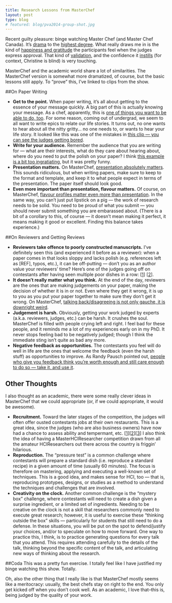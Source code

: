 ```yaml
---
title: Research Lessons from MasterChef
layout: post
type: blog
# featured: blog/pva2014-group-shot.jpg
---
```

Recent guilty pleasure: binge watching Master Chef (and Master Chef Canada). It’s [drama](https://www.youtube.com/watch?v=_A2dkOpJ-4o) to the [highest degree](https://www.youtube.com/watch?v=IU1mh3sK-c8#t=36m45s). What really draws me in is the kind of [happiness and gratitude](https://www.youtube.com/watch?v=bpuI_-KKMsQ#t=16m58s) the participants feel when the judges express approval. That kind of [validation](https://www.youtube.com/watch?v=wYI52BbGU1k#t=39m29s), and the confidence it [instills](https://www.youtube.com/watch?v=A7d-K-Uwt6k#t=35m04s) (for context, Christine is blind) is very touching.

MasterChef and the academic world share a lot of similarities. The MasterChef version is somewhat more dramatized, of course, but the basic lessons still apply. To “prove” this, I’ve linked to clips from the show.

##On Paper Writing
* **Get to the point.** When paper writing, it’s all about getting to the essence of your message quickly. A big part of this is actually knowing your message. As a chef, apparently, this is [one of things you want to be able to do, too](https://www.youtube.com/watch?v=l9thnfgwP0M#t=1h07m11s%20). For some reason, coming out of undergrad, we seem to all want to write epics to relate our life stories. It turns out, no one wants to hear about all the nitty gritty… no one needs to, or wants to hear your life story. It looked like this was one of the mistakes in [this clip — you can see the judges getting bored](https://www.youtube.com/watch?v=iVcTBMZgup8#t=16m41s).
* **Write for your audience.** Remember the audience that you are writing for — what are their interests, what do they care about hearing about, where do you need to put the polish on your paper? I think [this example is a bit too ingratiating](https://www.youtube.com/watch?v=Ds63tsJscK0), but it was pretty funny.
* **Presentation matters.** On MasterChef, [presentation absolutely matters](https://www.youtube.com/watch?v=u1KVvqTNDAE#t=15m55s). This sounds ridiculous, but when writing papers, make sure to keep to the format and template, and keep it to what people expect in terms of the presentation. The paper itself should look good.
* **Even more important than presentation, flavour matters.** Of course, on MasterChef, [flavour profiles matter even more than presentation](https://www.youtube.com/watch?v=jF5u8h_jB4M%20). In the same way, you can’t just put lipstick on a pig — the work of research needs to be solid. You need to be proud of what you submit — you should never submit something you are embarassed about. (There is a bit of a corollary to this, of course — it doesn’t mean making it perfect, it means making it good or excellent. Finding this balance takes experience.)

##On Reviewers and Getting Reviews
* **Reviewers take offence to poorly constructed manuscripts.** I’ve definitely seen this (and experienced it before as a reviewer): when a paper comes in that looks sloppy and lacks polish (e.g. references left as [REF], typos, etc.), it can be off-putting — don’t you as an author value your reviewers’ time? Here’s one of the judges going off on contestants after having seen multiple poor dishes in a row: [[1](https://www.youtube.com/watch?v=f5CFe6qGYec#t=12m52s%20)] [[2](https://www.youtube.com/watch?v=f5CFe6qGYec#t=12m11s)].
* **It doesn’t really matter what you think.** At the end of the day, reviewers are the ones that are making judgements on your paper, making the decision of whether it is in or not. Even where they get it wrong, it is up to you as you put your paper together to make sure they don’t get it wrong. On MasterChef, [talking back/disagreeing is not only gauche, it is downright weird](https://www.youtube.com/watch?v=NozLWT04mso).
* **Judgement is harsh.** Obviously, getting your work judged by experts (a.k.a. reviewers, judges, etc.) can be harsh. It crushes the soul. MasterChef is filled with people crying left and right. I feel bad for these people, and it reminds me a lot of my experiences early on in my PhD. It never stops feeling bad to be negatively judged; though I think the immediate sting isn’t quite as bad any more.
* **Negative feedback as opportunities.** The contestants you feel will do well in life are the ones that welcome the feedback (even the harsh stuff) as opportunities to improve. As Randy Pausch pointed out, [people who give you feedback think you’re worth enough and still care enough to do so — take it, and use it](http://www.cmu.edu/randyslecture/).

## Other Thoughts
I also thought as an academic, there were some really clever ideas in MasterChef that we could appropriate (or, if we could appropriate, it would be awesome).

* **Recruitment.** Toward the later stages of the competition, the judges will often offer ousted contestants jobs at their own restaurants. This is a great idea, since the judges (who are also business owners) have now had a chance to assess ability and tempermant, etc. [[1](https://www.youtube.com/watch?v=6NbY0Y-z5sk#t=38m50s)][[2](https://www.youtube.com/watch?v=FOQM3S_uAgo#t=39m43s)][[3](https://www.youtube.com/watch?v=NdiAjmtstlE#t=1h21m04s)] I also think the idea of having a MasterHCIResearcher competition drawn from all the amateur HCIResearchers out there across the country is friggin’ hilarious.
* **Reproduction.** The “pressure test” is a common challenge where contestants will prepare a standard dish (i.e. reproduce a standard recipe) in a given amount of time (usually 60 minutes). The focus is therefore on mastering, applying and executing a well-known set of techniques. This is a good idea, and makes sense for HCI, too — that is, reproducing prototypes, designs, or studies as a method to understand the techniques and challenges that are involved.
* **Creativity on the clock.** Another common challenge is the “mystery box” challenge, where contestants will need to create a dish given a surprise ingredient, or a limited set of ingredients. Needing to be creative on the clock is not a skill that researchers commonly need to execute great research; however, it is useful to exercise these “thinking outside the box” skills — particularly for students that still need to do a defense. In these situations, you will be put on the spot to defend/justify your choices, and/or to speculate on how to move forward. One way to practice this, I think, is to practice generating questions for every talk that you attend. This requires attending carefully to the details of the talk, thinking beyond the specific content of the talk, and articulating new ways of thinking about the research.

##Coda
This was a pretty fun exercise. I totally feel like I have justified my binge watching this show. Totally.

Oh, also the other thing that I really like is that MasterChef mostly seems like a meritocracy: usually, the best chefs stay on right to the end. You only get kicked off when you don’t cook well. As an academic, I love that–this is, being judged by the quality of your work.